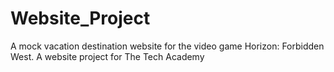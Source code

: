# Website_Project
A mock vacation destination website for the video game Horizon: Forbidden West. A website project for The Tech Academy
